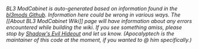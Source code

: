 *BL3 ModCabinet is auto-generated based on information found in the [bl3mods Github](https://github.com/BLCM/bl3mods).
Information here could be wrong in various ways.  The [[About BL3 ModCabinet Wiki]] page will have information
about any errors encountered while building the wiki.  If you see something amiss, please stop by
[Shadow's Evil Hideout](http://borderlandsmodding.com/community/) and let us know.  (Apocalyptech is the
maintainer of this code at the moment, if you wanted to @ him specifically.)*
